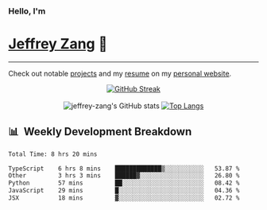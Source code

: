 
### Hello, I'm 
# [Jeffrey Zang](https://www.linkedin.com/in/jeffreyzang/) 🦀

---

Check out notable [projects](https://jeffz.dev/projects) and my [resume](https://jeffz.dev/resume) on my [personal website](https://jeffz.dev/).

<div align = 'center'>

[![GitHub Streak](https://github-readme-streak-stats.herokuapp.com/?user=jeffrey-zang&theme=tokyonight)](https://git.io/streak-stats)
<br></br>
![jeffrey-zang's GitHub stats](https://github-readme-stats.vercel.app/api?username=jeffrey-zang&show_icons=true&theme=tokyonight&hide_rank=true&hide=stars) 
[![Top Langs](https://github-readme-stats.vercel.app/api/top-langs/?username=jeffrey-zang&hide=ShaderLab,HLSL&layout=compact&theme=tokyonight)](https://github.com/anuraghazra/github-readme-stats)

</div>

## 📊 &nbsp;Weekly Development Breakdown
<!--START_SECTION:waka-->

```txt
Total Time: 8 hrs 20 mins

TypeScript    6 hrs 8 mins    █████████████▒░░░░░░░░░░░   53.87 %
Other         3 hrs 3 mins    ██████▓░░░░░░░░░░░░░░░░░░   26.80 %
Python        57 mins         ██░░░░░░░░░░░░░░░░░░░░░░░   08.42 %
JavaScript    29 mins         █░░░░░░░░░░░░░░░░░░░░░░░░   04.36 %
JSX           18 mins         ▓░░░░░░░░░░░░░░░░░░░░░░░░   02.72 %
```

<!--END_SECTION:waka-->

